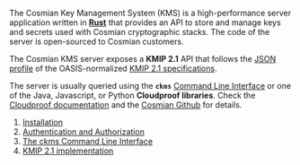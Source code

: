 The Cosmian Key Management System (KMS) is a high-performance server application written in [**Rust**](https://www.rust-lang.org/) that provides an API to store and manage keys and secrets used with Cosmian cryptographic stacks. The code of the server is open-sourced to Cosmian customers. 

The Cosmian KMS server exposes a **KMIP 2.1** API that follows the [JSON profile](https://docs.oasis-open.org/kmip/kmip-profiles/v2.1/os/kmip-profiles-v2.1-os.html#_Toc32324415) of the OASIS-normalized [KMIP 2.1 specifications](https://docs.oasis-open.org/kmip/kmip-spec/v2.1/cs01/kmip-spec-v2.1-cs01.html).

The server is usually queried using the **`ckms`** [Command Line Interface](./cli/cli.md) or one of the Java, Javascript, or Python **Cloudproof libraries**. Check the [Cloudproof documentation](https://docs.cosmian.com/cloudproof_encryption/application_level_encryption/) and the [Cosmian Github](https://github.com/Cosmian) for details.



1. [Installation](./installing.md)
2. [Authentication and Authorization](./auth.md)
3. [The ckms Command Line Interface](./cli/cli.md)
4. [KMIP 2.1 implementation](./kmip_2_1/index.md)